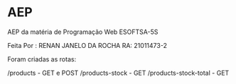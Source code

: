 # AEP
AEP da matéria de Programação Web ESOFTSA-5S  

Feita Por : RENAN JANELO DA ROCHA
RA: 21011473-2

Foram criadas as rotas:

/products - GET e POST
/products-stock - GET
/products-stock-total - GET
